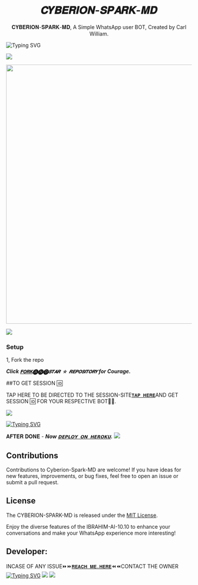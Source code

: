  <h1 align="center"> 𝑪𝒀𝑩𝑬𝑹𝑰𝑶𝑵-𝑺𝑷𝑨𝑹𝑲-𝑴𝑫 </h1>
<p align="center"> 𝐂𝐘𝐁𝐄𝐑𝐈𝐎𝐍-𝐒𝐏𝐀𝐑𝐊-𝐌𝐃, A Simple WhatsApp user BOT, Created by Carl William.
</p>

<img src="https://readme-typing-svg.demolab.com?font=Black+Ops+One&size=50&pause=1000&color=1BAFBAFF&center=true&width=910&height=100&lines=THE+CYBERION-SPARK-MD;MULTI+DEVICE+WHATSAPP+BOT;CREATED+BY+CARL+;RELEASED+2.8.2024;ENJOY" alt="Typing SVG" /></a>

<a><img src='https://i.imgur.com/LyHic3i.gif'/></a>


<img src="https://telegra.ph/file/ce441b6655752d71b80fa.jpg" width="700" height="700"/>


<a><img src='https://i.imgur.com/LyHic3i.gif'/></a>


### Setup

1, Fork the repo

   ***Click [`𝐅𝐎𝐑𝐊`](https://github.com/Carl165/Cyberion-Spark-MD/fork)🅐🅝🅓`𝑺𝑻𝑨𝑹 ☆ 𝑹𝑬𝑷𝑶𝑺𝑰𝑻𝑶𝑹𝒀` for Courage.***
  


##TO GET SESSION 🆔 

TAP HERE TO BE DIRECTED TO THE SESSION-SITE[`𝐓𝐀𝐏 𝐇𝐄𝐑𝐄`](https://github.com/Carl165/SESSION_SITE)AND GET SESSION 🆔 FOR YOUR RESPECTIVE BOT🤖🦾.



<a><img src='https://i.imgur.com/LyHic3i.gif'/></a>


[![Typing SVG](https://readme-typing-svg.herokuapp.com?font=Rockstar-ExtraBold&color=blue&lines=𝐃𝐄𝐏𝐋𝐎𝐘+𝐎𝐍+𝐇𝐄𝐑𝐎𝐊𝐔)](https://git.io/typing-svg)


   
𝐀𝐅𝐓𝐄𝐑 𝐃𝐎𝐍𝐄 - ***Now [`𝗗𝗘𝗣𝗟𝗢𝗬 𝗢𝗡 𝗛𝗘𝗥𝗢𝗞𝗨`](https://dashboard.heroku.com/new?template=https://github.com/CARL165/Cyberion-Spark-MD/tree/main?tab=readme-ov-file).***
<a><img src='https://i.imgur.com/LyHic3i.gif'/></a>



## Contributions

Contributions to Cyberion-Spark-MD are welcome! If you have ideas for new features, improvements, or bug fixes, feel free to open an issue or submit a pull request.

## License

The CYBERION-SPARK-MD is released under the [MIT License](https://opensource.org/licenses/MIT).

Enjoy the diverse features of the IBRAHIM-AI-10.10  to enhance your conversations and make your WhatsApp experience more interesting!

## Developer:
INCASE OF ANY ISSUE⏩️⏩️[`𝐑𝐄𝐀𝐂𝐇 𝐌𝐄.𝐇𝐄𝐑𝐄`](https://github.com/Carl165/CARLTECH-INFO)⏪️⏪️CONTACT THE OWNER
[![Typing SVG](https://readme-typing-svg.herokuapp.com?font=Rockstar-ExtraBold&color=blue&lines=𝑹𝑬𝑨𝑪𝑯+𝑴𝑬+𝑯𝑬𝑹𝑬+𝑪𝑨𝑹𝑳)](https://git.io/typing-svg)
<a><img src='https://i.imgur.com/LyHic3i.gif'/></a>
<a><img src='https://i.imgur.com/LyHic3i.gif'/></a>


